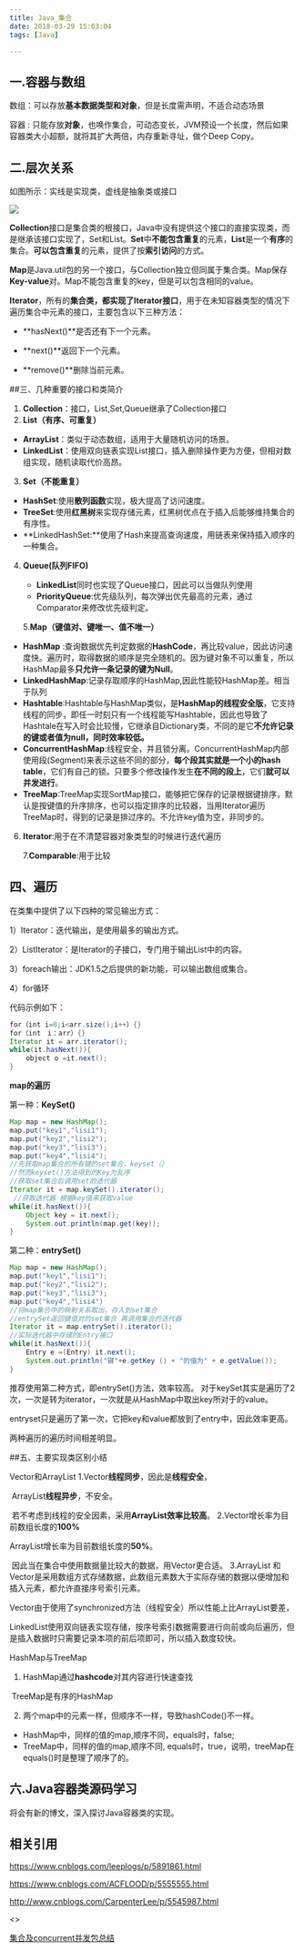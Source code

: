 ```yaml
---
title: Java_集合
date: 2018-03-29 15:03:04
tags: [Java]

---
```


## 一.容器与数组

数组：可以存放**基本数据类型和对象**，但是长度需声明，不适合动态场景

容器  : 只能存放**对象**，也唤作集合，可动态变长，JVM预设一个长度，然后如果容器类大小超额，就将其扩大两倍，内存重新寻址，做个Deep Copy。

<!--more-->

## 二.层次关系

如图所示：实线是实现类，虚线是抽象类或接口

![](../img/Java容器类.png)

**Collection**接口是集合类的根接口，Java中没有提供这个接口的直接实现类，而是继承该接口实现了，Set和List。**Set**中**不能包含重复**的元素，**List**是一个**有序**的集合。**可以包含重复**的元素，提供了按**索引访问**的方式。

**Map**是Java.util包的另一个接口，与Collection独立但同属于集合类。Map保存**Key-value**对。Map不能包含重复的key，但是可以包含相同的value。

**Iterator**，所有的**集合类，都实现了Iterator接口**，用于在未知容器类型的情况下遍历集合中元素的接口，主要包含以下三种方法：

*  **hasNext()**是否还有下一个元素。


*  **next()**返回下一个元素。


* **remove()**删除当前元素。



##三、几种重要的接口和类简介

1. **Collection**：接口，List,Set,Queue继承了Collection接口
2. **List（有序、可重复）**

* **ArrayList**：类似于动态数组，适用于大量随机访问的场景。
* **LinkedList**：使用双向链表实现List接口，插入删除操作更为方便，但相对数组实现，随机读取代价高昂。

3. **Set（不能重复）**

* **HashSet**:使用**散列函数**实现，极大提高了访问速度。
* **TreeSet**:使用**红黑树**来实现存储元素，红黑树优点在于插入后能够维持集合的有序性。
* **LinkedHashSet:**使用了Hash来提高查询速度，用链表来保持插入顺序的一种集合。

4. **Queue(队列FIFO)**
   - **LinkedList**同时也实现了Queue接口，因此可以当做队列使用
   - **PriorityQueue**:优先级队列，每次弹出优先最高的元素，通过Comparator来修改优先级判定。

   5.**Map（键值对、键唯一、值不唯一）**

* **HashMap** :查询数据优先判定数据的**HashCode**，再比较value，因此访问速度快。遍历时，取得数据的顺序是完全随机的。因为键对象不可以重复，所以HashMap最多**只允许一条记录的键为Null**。
* **LinkedHashMap**:记录存取顺序的HashMap,因此性能较HashMap差。相当于队列
* **Hashtable**:Hashtable与HashMap类似，是**HashMap的线程安全版**，它支持线程的同步，即任一时刻只有一个线程能写Hashtable，因此也导致了Hashtale在写入时会比较慢，它继承自Dictionary类，不同的是它**不允许记录的键或者值为null，同时效率较低。**
* **ConcurrentHashMap**:线程安全，并且锁分离。ConcurrentHashMap内部使用段(Segment)来表示这些不同的部分，**每个段其实就是一个小的hash table**，它们有自己的锁。只要多个修改操作发生**在不同的段上**，它们**就可以并发进行**。
* **TreeMap**:TreeMap实现SortMap接口，能够把它保存的记录根据键排序，默认是按键值的升序排序，也可以指定排序的比较器，当用Iterator遍历TreeMap时，得到的记录是排过序的。不允许key值为空，非同步的。

6. **Iterator**:用于在不清楚容器对象类型的时候进行迭代遍历

   7.**Comparable**:用于比较

## 四、遍历

 在类集中提供了以下四种的常见输出方式：

1）Iterator：迭代输出，是使用最多的输出方式。

2）ListIterator：是Iterator的子接口，专门用于输出List中的内容。

3）foreach输出：JDK1.5之后提供的新功能，可以输出数组或集合。

4）for循环

代码示例如下：

~~~java
for（int i=0;i<arr.size();i++）{}
for（int　i：arr）{}
Iterator it = arr.iterator();
while(it.hasNext()){
    object o =it.next(); 
}
~~~

**map的遍历**

第一种：**KeySet()**

```java
Map map = new HashMap();
map.put("key1","lisi1");
map.put("key2","lisi2");
map.put("key3","lisi3");
map.put("key4","lisi4");  
//先获取map集合的所有键的set集合，keyset（）
//然而keyset()方法得到的Key为乱序
//获取set集合后调用set的迭代器
Iterator it = map.keySet().iterator();
 //获取迭代器 根据key值来获取value
while(it.hasNext()){
	Object key = it.next();
	System.out.println(map.get(key));
}
```

第二种：**entrySet()**

```java
Map map = new HashMap();
map.put("key1","lisi1");
map.put("key2","lisi2");
map.put("key3","lisi3");
map.put("key4","lisi4")
//将map集合中的映射关系取出，存入到set集合
//entrySet返回键值对的set集合 再调用集合的迭代器
Iterator it = map.entrySet().iterator();
//实际迭代器中存储的Entry接口
while(it.hasNext()){
	Entry e =(Entry) it.next();
	System.out.println("键"+e.getKey () + "的值为" + e.getValue());
}
```

推荐使用第二种方式，即entrySet()方法，效率较高。
对于keySet其实是遍历了2次，一次是转为iterator，一次就是从HashMap中取出key所对于的value。

entryset只是遍历了第一次，它把key和value都放到了entry中，因此效率更高。

两种遍历的遍历时间相差明显。

##五、主要实现类区别小结  

Vector和ArrayList
1.Vector**线程同步**，因此是**线程安全**，

​    ArrayList**线程异步**，不安全。

​    若不考虑到线程的安全因素，采用**ArrayList效率比较高**。
2.Vector增长率为目前数组长度的**100%**

   ArrayList增长率为目前数组长度的**50%**。

​    因此当在集合中使用数据量比较大的数据，用Vector更合适。
3.ArrayList 和Vector是采用数组方式存储数据，此数组元素数大于实际存储的数据以便增加和插入元素，都允许直接序号索引元素。

   Vector由于使用了synchronized方法（线程安全）所以性能上比ArrayList要差，	   	     

   LinkedList使用双向链表实现存储，按序号索引数据需要进行向前或向后遍历，但是插入数据时只需要记录本项的前后项即可，所以插入数度较快。

HashMap与TreeMap

1. HashMap通过**hashcode**对其内容进行快速查找

​       TreeMap是有序的HashMap

2. 两个map中的元素一样，但顺序不一样，导致hashCode()不一样。

* HashMap中，同样的值的map,顺序不同，equals时，false;
* TreeMap中，同样的值的map,顺序不同, equals时，true，说明，treeMap在equals()时是整理了顺序了的。

## 六.Java容器类源码学习

将会有新的博文，深入探讨Java容器类的实现。

## 相关引用

https://www.cnblogs.com/leeplogs/p/5891861.html

https://www.cnblogs.com/ACFLOOD/p/5555555.html

http://www.cnblogs.com/CarpenterLee/p/5545987.html

<<Thinking In Java>>

[集合及concurrent并发包总结](https://my.oschina.net/zhupanxin/blog/269037)


